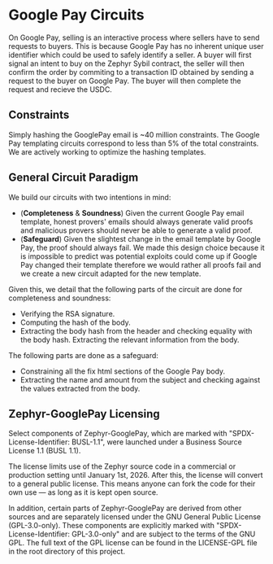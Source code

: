 # Google Pay Circuits

On Google Pay, selling is an interactive process where sellers have to send requests to buyers. This is because Google Pay has no inherent unique user identifier which could be used to safely identify a seller. A buyer will first signal an intent to buy on the Zephyr Sybil contract, the seller will then confirm the order by commiting to a transaction ID obtained by sending a request to the buyer on Google Pay. The buyer will then complete the request and recieve the USDC.

## Constraints
Simply hashing the GooglePay email is ~40 million constraints. The Google Pay templating circuits correspond to less than 5% of the total constraints. We are actively working to optimize the hashing templates.

## General Circuit Paradigm

We build our circuits with two intentions in mind:
- (**Completeness** & **Soundness**) Given the current Google Pay email template, honest provers' emails should always generate valid proofs and malicious provers should never be able to generate a valid proof.
- (**Safeguard**) Given the slightest change in the email template by Google Pay, the proof should always fail. We made this design choice because it is impossible to predict was potential exploits could come up if Google Pay changed their template therefore we would rather all proofs fail and we create a new circuit adapted for the new template.

Given this, we detail that the following parts of the circuit are done for completeness and soundness:
- Verifying the RSA signature.
- Computing the hash of the body.
- Extracting the body hash from the header and checking equality with the body hash.
Extracting the relevant information from the body.

The following parts are done as a safeguard:
- Constraining all the fix html sections of the Google Pay body.
- Extracting the name and amount from the subject and checking against the values extracted from the body.

## Zephyr-GooglePay Licensing

Select components of Zephyr-GooglePay, which are marked with "SPDX-License-Identifier: BUSL-1.1", were launched under a Business Source License 1.1 (BUSL 1.1).

The license limits use of the Zephyr source code in a commercial or production setting until January 1st, 2026. After this, the license will convert to a general public license. This means anyone can fork the code for their own use — as long as it is kept open source.

In addition, certain parts of Zephyr-GooglePay are derived from other sources and are separately licensed under the GNU General Public License (GPL-3.0-only). These components are explicitly marked with "SPDX-License-Identifier: GPL-3.0-only" and are subject to the terms of the GNU GPL. The full text of the GPL license can be found in the LICENSE-GPL file in the root directory of this project.
